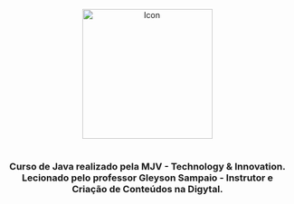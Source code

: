 <p align="center">
  <img alt="Icon" src="https://user-images.githubusercontent.com/83479454/146642203-a59e9b89-33af-4ebe-8ecf-a204dfe5ad23.png" width="230"/></p>
<h1>
<h3 align="center">
  Curso de Java realizado pela MJV - Technology &amp; Innovation. Lecionado pelo professor Gleyson Sampaio - Instrutor e Criação de Conteúdos na Digytal.
  </h3> 
<h1>
